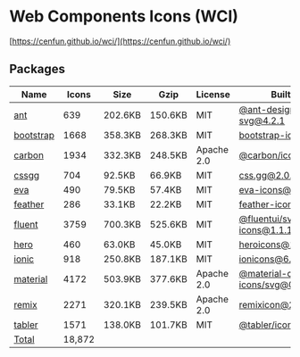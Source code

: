 # Web Components Icons (WCI)

[https://cenfun.github.io/wci/](https://cenfun.github.io/wci/)
## Packages
|Name                            |Icons     |Size      |Gzip      |License   |Built from                    
|--------------------------------|----------|----------|----------|----------|------------------------------
|[ant](packages/ant)             |639       |202.6KB   |150.6KB   |MIT       |[@ant-design/icons-svg@4.2.1](https://github.com/ant-design/ant-design-icons)
|[bootstrap](packages/bootstrap) |1668      |358.3KB   |268.3KB   |MIT       |[bootstrap-icons@1.8.1](https://github.com/twbs/icons)
|[carbon](packages/carbon)       |1934      |332.3KB   |248.5KB   |Apache 2.0|[@carbon/icons@10.48.0](https://github.com/carbon-design-system/carbon)
|[cssgg](packages/cssgg)         |704       |92.5KB    |66.9KB    |MIT       |[css.gg@2.0.0](https://github.com/astrit/css.gg)
|[eva](packages/eva)             |490       |79.5KB    |57.4KB    |MIT       |[eva-icons@1.1.3](https://github.com/akveo/eva-icons)
|[feather](packages/feather)     |286       |33.1KB    |22.2KB    |MIT       |[feather-icons@4.28.0](https://github.com/feathericons/feather)
|[fluent](packages/fluent)       |3759      |700.3KB   |525.6KB   |MIT       |[@fluentui/svg-icons@1.1.163](https://github.com/microsoft/fluentui-system-icons)
|[hero](packages/hero)           |460       |63.0KB    |45.0KB    |MIT       |[heroicons@1.0.6](https://github.com/tailwindlabs/heroicons)
|[ionic](packages/ionic)         |918       |250.8KB   |187.1KB   |MIT       |[ionicons@6.0.1](https://github.com/ionic-team/ionicons)
|[material](packages/material)   |4172      |503.9KB   |377.6KB   |Apache 2.0|[@material-design-icons/svg@0.10.8](https://github.com/marella/material-design-icons)
|[remix](packages/remix)         |2271      |320.1KB   |239.5KB   |Apache 2.0|[remixicon@2.5.0](https://github.com/Remix-Design/RemixIcon)
|[tabler](packages/tabler)       |1571      |138.0KB   |101.7KB   |MIT       |[@tabler/icons@1.56.0](https://github.com/tabler/tabler-icons)
|[Total](https://cenfun.github.io/wci/)|18,872    |          |          |          |                              